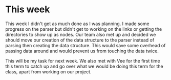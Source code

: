# This week
This week I didn't get as much done as I was planning. I made some progress on the parser but didn't get to working on the links or getting the directories to show up as nodes. Our team also met up and decided we should move our creation of the data structure to the parser instead of parsing then creating the data structure. This would save some overhead of passing data around and would prevent us from touching the data twice.

This will be my task for next week. We also met with Vee for the first time this term to catch up and go over what we would be doing this term for the class, apart from working on our project.